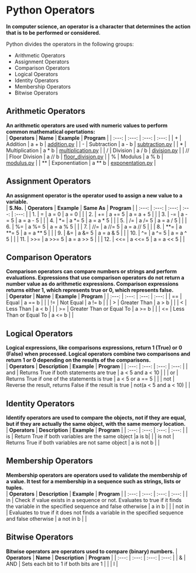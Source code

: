 # Python Operators

**In computer science, an operator is a character that determines the action that is to be performed or considered.**

Python divides the operators in the following groups:
* Arithmetic Operators
* Assignment Operators
* Comparison Operators
* Logical Operators
* Identity Operators
* Membership Operators
* Bitwise Operators


## Arithmetic Operators
**An arithmetic operators are used with numeric values to perform common mathematical opertations:** <br>
| **Operators** | **Name** | **Example** | **Program** |
| :---: | :---: | :---: | :---: |
| + | Addition | a + b | [addition.py](https://github.com/bishtanuj/python/blob/main/Operators/addition.py) |
| - | Subtraction | a - b | [subtraction.py](https://github.com/bishtanuj/python/blob/main/Operators/subtraction.py) |
| * | Multiplication | a * b | [multiplication.py](https://github.com/bishtanuj/python/blob/main/Operators/multiplication.py) |
| / | Division | a / b | [division.py](https://github.com/bishtanuj/python/blob/main/Operators/division.py) |
| // | Floor Division | a // b | [floor_division.py](https://github.com/bishtanuj/python/blob/main/Operators/floor_division.py) |
| % | Modulus | a % b | [modulus.py](https://github.com/bishtanuj/python/blob/main/Operators/modulus.py) |
| ** | Exponentiation | a ** b | [exponentation.py](https://github.com/bishtanuj/python/blob/main/Operators/exponentation.py) |


## Assignment Operators
**An assignment operator is the operator used to assign a new value to a variable.** <br>
| **S.No.** | **Operators** | **Example** | **Same As** | **Program** |
| :---: | :---: | :---: | :---: | :---: |
| 1. | = | a = 0 | a = 0 | |
| 2. | += | a += 5 | a = a + 5 | |
| 3. | -= | a -= 5 | a = a - 5 | |
| 4. | *= | a *= 5 | a = a * 5 | | 
| 5. | /= | a /= 5 | a = a / 5 | |
| 6. | %= | a %= 5 | a = a % 5 | |
| 7. | //= | a //= 5 | a = a // 5 | |
| 8. | **= | a **= 5 | a = a ** 5 | |
| 9. | &= | a &= 5 | a = a & 5 | |
| 10. | ^= | a ^= 5 | a = a ^ 5 | |
| 11. | >>= | a >>= 5 | a = a >> 5 | |
| 12. | <<= | a <<= 5 | a = a << 5 | |


## Comparison Operators
**Comparison operators can compare numbers or strings and perform evaluations. Expressions that use comparison operators do not return a number value as do arithmetic expressions. Comparison expressions returns either 1, which represents true or 0, which represents false.** <br>
| **Operator** | **Name** | **Example** | **Program** |
| :---: | :---: | :---: | :---: |
| == | Equal | a == b | |
| != | Not Equal | a != b | |
| > | Greater Than | a > b | |
| < | Less Than | a < b | |
| >= | Greater Than or Equal To | a >= b | |
| <= | Less Than or Equal To | a <= b | |


## Logical Operators
**Logical expressions, like comparisons expressions, return 1 (True) or 0 (False) when processed. Logical operators combine two comparisons and return 1 or 0 depending on the results of the comparisons.** <br>
| **Operators** | **Description** | **Example** | **Program** |
| :---: | :---: | :---: | :---: |
| and | Returns True if both statements are true | a < 5 and a < 10 | |
| or | Returns True if one of the statements is true | a < 5 or a == 5 | |
| not | Reverse the result, returns False if the result is true | not(a < 5 and a < 10) | |


## Identity Operators
**Identify operators are used to compare the objects, not if they are equal, but if they are actually the same object, with the same memory location.** <br>
| **Operators** | **Description** | **Example** | **Program** |
| :---: | :---: | :---: | :---: |
| is | Return True if both variables are the same object |a is b| |
| is not | Returns True if both variables are not same object | a is not b | |

## Membership Operators
**Membership operators are operators used to validate the membership of a value. It test for a membership in a sequence such as strings, lists or tuples.** <br>
| **Operators** | **Description** | **Example** | **Program** |
| :---: | :---: | :---: | :---: |
| in | Check if value exists in a sequence or not. Evaluates to true if it finds the variable in the specified sequence and false otherwise | a in b | |
| not in | Evaluates to true if it does not finds a variable in the specified sequence and false otherwise | a not in b | |


## Bitwise Operators
**Bitwise operators are operators used to compare (binary) numbers.**
| **Operators** | **Name** | **Description** | **Program** |
| :---: | :---: | :---: | :---: |
| & | AND | Sets each bit to 1 if both bits are 1 | |
| l |
